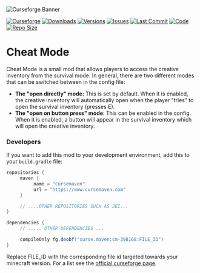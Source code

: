 ![Curseforge Banner](https://mc.lookonthebrightsi.de/cheat_mode/images/main_trimmed.png)

[![Curseforge](http://cf.way2muchnoise.eu/title/cheat-mode.svg?badge_style=for_the_badge)](https://www.curseforge.com/minecraft/mc-mods/cheat-mode)
[![Downloads](http://cf.way2muchnoise.eu/cheat-mode.svg?badge_style=for_the_badge)](https://www.curseforge.com/minecraft/mc-mods/cheat-mode/download)
[![Versions](http://cf.way2muchnoise.eu/versions/cheat-mode.svg?badge_style=for_the_badge)](https://www.curseforge.com/minecraft/mc-mods/cheat-mode)
[![Issues](https://img.shields.io/github/issues/Krxwallo/CheatMode?logo=github&style=for-the-badge)](https://www.github.com/Krxwallo/CheatMode/issues)
[![Last Commit](https://img.shields.io/github/last-commit/Krxwallo/CheatMode?logo=github&style=for-the-badge)](https://www.github.com/Krxwallo/CheatMode)
[![Code](https://img.shields.io/github/languages/top/Krxwallo/CheatMode?logo=github&style=for-the-badge)](https://www.github.com/Krxwallo/CheatMode)
[![Repo Size](https://img.shields.io/github/repo-size/Krxwallo/CheatMode?logo=github&style=for-the-badge)](https://www.github.com/Krxwallo/CheatMode)

# Cheat Mode

Cheat Mode is a small mod that allows players to access the creative inventory from the survival mode. In general, there are two different modes that can be switched between in the config file:

* <strong>The "open directly" mode:</strong> This is set by default. When it is enabled, the creative inventory will automatically open when the player "tries" to open the survival inventory (presses E).
* <strong>The "open on button press" mode</strong>: This can be enabled in the config. When it is enabled, a button will appear in the survival inventory which will open the creative inventory.

### Developers
If you want to add this mod to your development environment, add this to your ```build.gradle``` file:

```gradle
repositories {
     maven {
          name = "Cursemaven"
          url = "https://www.cursemaven.com"
     }

     // ....OTHER REPOSITORIES SUCH AS JEI...
}

dependencies {
     // ..... OTHER DEPENDENCIES ...

     compileOnly fg.deobf("curse.maven:cm-398168:FILE_ID")
}
```
Replace FILE_ID with the corresponding file id targeted towards your minecraft version. For a list see the [official curseforge page](https://www.curseforge.com/minecraft/mc-mods/cheat-mode).
